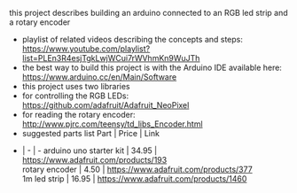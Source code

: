 this project describes building an arduino connected to an RGB led strip and a rotary encoder 
* playlist of related videos describing the concepts and steps: https://www.youtube.com/playlist?list=PLEn3R4esjTgkLwjWCui7rWVhmKn9WuJTh
* the best way to build this project is with the Arduino IDE available here: https://www.arduino.cc/en/Main/Software
* this project uses two libraries
 * for controlling the RGB LEDs: https://github.com/adafruit/Adafruit_NeoPixel
 * for reading the rotary encoder: http://www.pjrc.com/teensy/td_libs_Encoder.html
* suggested parts list
Part | Price | Link                                     
- | - | -
arduino uno starter kit | 34.95 | https://www.adafruit.com/products/193  
rotary encoder | 4.50 | https://www.adafruit.com/products/377   
1m led strip | 16.95 | https://www.adafruit.com/products/1460  
